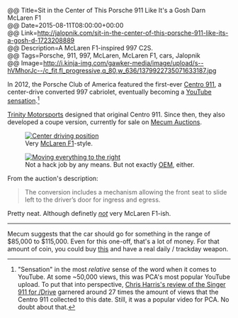 @@ Title=Sit in the Center of This Porsche 911 Like It's a Gosh Darn McLaren F1  
@@ Date=2015-08-11T08:00:00+00:00  
@@ Link=http://jalopnik.com/sit-in-the-center-of-this-porsche-911-like-its-a-gosh-d-1723208889  
@@ Description=A McLaren F1-inspired 997 C2S.   
@@ Tags=Porsche, 911, 997, McLaren, McLaren F1, cars, Jalopnik  
@@ Image=http://i.kinja-img.com/gawker-media/image/upload/s--hVMhorJc--/c_fit,fl_progressive,q_80,w_636/1379922735071633187.jpg  

In 2012, the Porsche Club of America featured the first-ever [Centro 911][wired], a center-drive converted 997 cabriolet, eventually becoming a [YouTube sensation][youtube].[^sen] 

[Trinity Motorsports][facebook] designed that original Centro 911. Since then, they also developed a coupe version, currently for sale on [Mecum Auctions][mecum].

<figure>
	<a class="nohover" href="https://d2vuc6owleku2s.cloudfront.net/auctions/ca0815/ca0815-219883/images/ca0815-219883_4.jpg">
		<img src="https://d2vuc6owleku2s.cloudfront.net/auctions/ca0815/ca0815-219883/images/ca0815-219883_4.jpg" alt="Center driving position" />
	</a>
	<figcaption>Very <a href="https://en.wikipedia.org/wiki/McLaren_F1">McLaren F1</a>-style.</figcaption>
</figure>

<figure>
	<a class="nohover" href="https://d2vuc6owleku2s.cloudfront.net/auctions/ca0815/ca0815-219883/images/ca0815-219883_5.jpg">
		<img src="https://d2vuc6owleku2s.cloudfront.net/auctions/ca0815/ca0815-219883/images/ca0815-219883_5.jpg" alt="Moving everything to the right" />
	</a>
	<figcaption>Not a hack job by any means. But not exactly <a href="http://www.urbandictionary.com/define.php?term=oem&defid=1905259">OEM</a>, either.</figcaption>
</figure>

From the auction's description:
>The conversion includes a mechanism allowing the front seat to slide left to the driver’s door for ingress and egress.

Pretty neat. Although definetly *[not][youtube 2]* very McLaren F1-ish.

***

Mecum suggests that the car should go for something in the range of $85,000 to $115,000. Even for this one-off, that's a lot of money. For that amount of coin, you could buy [this][ebay] and have a real daily / trackday weapon.

[^sen]: "Sensation" in the most *relative* sense of the word when it comes to YouTube. At some ~50,000 views, this was PCA's most popular YouTube upload. To put that into perspective, [Chris Harris's review of the Singer 911 for /Drive][youtube 3] garnered around 27 times the amount of views that the Centro 911 collected to this date. Still, it was a popular video for PCA. No doubt about that.

[ebay]: http://www.ebay.com/itm/Porsche-911-GT3-/281765598158?forcerrptr=true&hash=item419a89d3ce&item=281765598158
[facebook]: https://www.facebook.com/media/set/?set=a.504606459563617.117761.156019671088966&type=3
[mecum]: https://www.mecum.com/lot-detail/CA0815-219883/0/2008-Porsche-911S/6-Speed/
[wired]: http://www.wired.com/2012/11/porsche-center-wheel/
[youtube]: https://www.youtube.com/watch?v=dv3twuUI5es
[youtube 2]: https://www.youtube.com/watch?v=2kLlmxUAB5A&feature=youtu.be&t=3m46s
[youtube 3]: https://www.youtube.com/watch?v=fJQ4hQSusjE